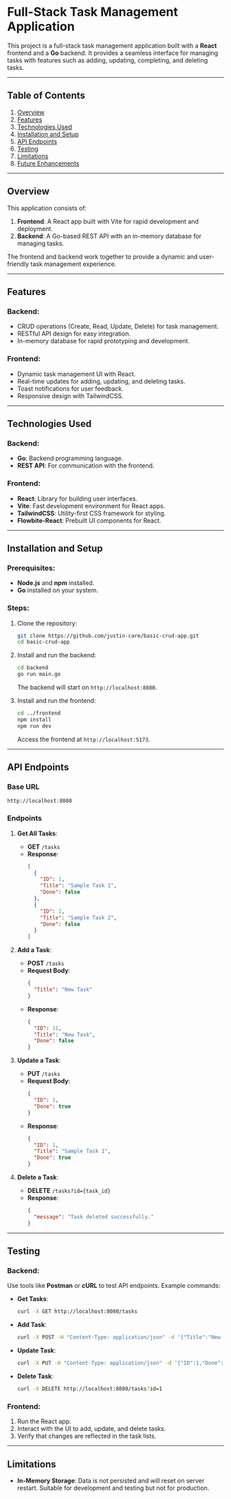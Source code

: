 # Full-Stack Task Management Application

This project is a full-stack task management application built with a **React** frontend and a **Go** backend. It provides a seamless interface for managing tasks with features such as adding, updating, completing, and deleting tasks.

---

## **Table of Contents**
1. [Overview](#overview)
2. [Features](#features)
3. [Technologies Used](#technologies-used)
4. [Installation and Setup](#installation-and-setup)
5. [API Endpoints](#api-endpoints)
6. [Testing](#testing)
7. [Limitations](#limitations)
8. [Future Enhancements](#future-enhancements)

---

## **Overview**
This application consists of:

1. **Frontend**: A React app built with Vite for rapid development and deployment.
2. **Backend**: A Go-based REST API with an in-memory database for managing tasks.

The frontend and backend work together to provide a dynamic and user-friendly task management experience.

---

## **Features**
### Backend:
- CRUD operations (Create, Read, Update, Delete) for task management.
- RESTful API design for easy integration.
- In-memory database for rapid prototyping and development.

### Frontend:
- Dynamic task management UI with React.
- Real-time updates for adding, updating, and deleting tasks.
- Toast notifications for user feedback.
- Responsive design with TailwindCSS.

---

## **Technologies Used**
### Backend:
- **Go**: Backend programming language.
- **REST API**: For communication with the frontend.

### Frontend:
- **React**: Library for building user interfaces.
- **Vite**: Fast development environment for React apps.
- **TailwindCSS**: Utility-first CSS framework for styling.
- **Flowbite-React**: Prebuilt UI components for React.

---

## **Installation and Setup**

### Prerequisites:
- **Node.js** and **npm** installed.
- **Go** installed on your system.

### Steps:
1. Clone the repository:
   ```bash
   git clone https://github.com/justin-care/basic-crud-app.git
   cd basic-crud-app
   ```

2. Install and run the backend:
   ```bash
   cd backend
   go run main.go
   ```
   The backend will start on `http://localhost:8080`.

3. Install and run the frontend:
   ```bash
   cd ../frontend
   npm install
   npm run dev
   ```
   Access the frontend at `http://localhost:5173`.

---

## **API Endpoints**
### Base URL
```
http://localhost:8080
```

### Endpoints
1. **Get All Tasks**:
   - **GET** `/tasks`
   - **Response**:
     ```json
     [
       {
         "ID": 1,
         "Title": "Sample Task 1",
         "Done": false
       },
       {
         "ID": 2,
         "Title": "Sample Task 2",
         "Done": false
       }
     ]
     ```

2. **Add a Task**:
   - **POST** `/tasks`
   - **Request Body**:
     ```json
     {
       "Title": "New Task"
     }
     ```
   - **Response**:
     ```json
     {
       "ID": 11,
       "Title": "New Task",
       "Done": false
     }
     ```

3. **Update a Task**:
   - **PUT** `/tasks`
   - **Request Body**:
     ```json
     {
       "ID": 1,
       "Done": true
     }
     ```
   - **Response**:
     ```json
     {
       "ID": 1,
       "Title": "Sample Task 1",
       "Done": true
     }
     ```

4. **Delete a Task**:
   - **DELETE** `/tasks?id={task_id}`
   - **Response**:
     ```json
     {
       "message": "Task deleted successfully."
     }
     ```

---

## **Testing**
### Backend:
Use tools like **Postman** or **cURL** to test API endpoints. Example commands:

- **Get Tasks**:
  ```bash
  curl -X GET http://localhost:8080/tasks
  ```
- **Add Task**:
  ```bash
  curl -X POST -H "Content-Type: application/json" -d '{"Title":"New Task"}' http://localhost:8080/tasks
  ```
- **Update Task**:
  ```bash
  curl -X PUT -H "Content-Type: application/json" -d '{"ID":1,"Done":true}' http://localhost:8080/tasks
  ```
- **Delete Task**:
  ```bash
  curl -X DELETE http://localhost:8080/tasks?id=1
  ```

### Frontend:
1. Run the React app.
2. Interact with the UI to add, update, and delete tasks.
3. Verify that changes are reflected in the task lists.

---

## **Limitations**
- **In-Memory Storage**: Data is not persisted and will reset on server restart. Suitable for development and testing but not for production.
